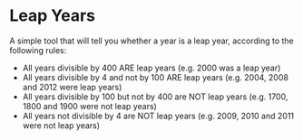 # Leap Years
A simple tool that will tell you whether a year is a leap year, according to the following rules:

- All years divisible by 400 ARE leap years (e.g. 2000 was a leap year)
- All years divisible by 4 and not by 100 ARE leap years (e.g. 2004, 2008 and 2012 were leap years)
- All years divisible by 100 but not by 400 are NOT leap years (e.g. 1700, 1800 and 1900 were not leap years)
- All years not divisible by 4 are NOT leap years (e.g. 2009, 2010 and 2011 were not leap years)
